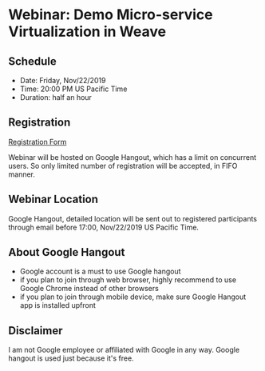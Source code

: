 # Webinar: Demo Micro-service Virtualization in Weave

## Schedule 
- Date: Friday, Nov/22/2019
- Time: 20:00 PM US Pacific Time
- Duration: half an hour

## Registration
[Registration Form](https://docs.google.com/forms/d/e/1FAIpQLSdLJ11XWdgs2L1erRzctAgMrbGzhNlXsljP3xJjSKEX6XPCZw/viewform?vc=0&c=0&w=1)

Webinar will be hosted on Google Hangout, which has a limit on concurrent users. So only limited number of registration 
will be accepted, in FIFO manner.

## Webinar Location
Google Hangout, detailed location will be sent out to registered participants through email before 17:00, Nov/22/2019 US 
Pacific Time.

## About Google Hangout
- Google account is a must to use Google hangout
- if you plan to join through web browser, highly recommend to use Google Chrome instead of other browsers
- if you plan to join through mobile device, make sure Google Hangout app is installed upfront

## Disclaimer

I am not Google employee or affiliated with Google in any way. Google hangout is used just because it's free.

 